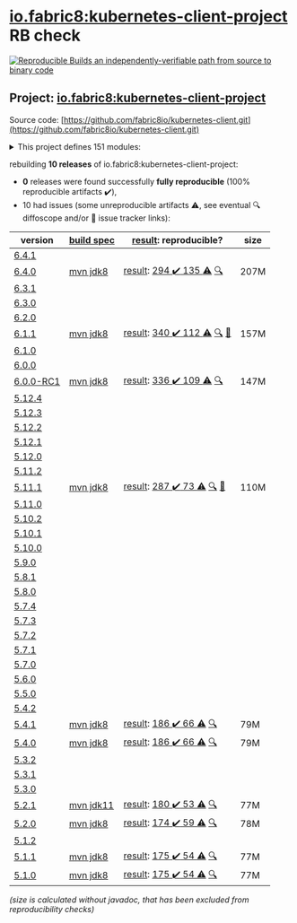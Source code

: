 [io.fabric8:kubernetes-client-project](https://central.sonatype.com/artifact/io.fabric8/kubernetes-client-project/6.4.0/versions) RB check
=======

[![Reproducible Builds](https://reproducible-builds.org/images/logos/rb.svg) an independently-verifiable path from source to binary code](https://reproducible-builds.org/)

## Project: [io.fabric8:kubernetes-client-project](https://central.sonatype.com/artifact/io.fabric8/kubernetes-client-project/6.4.0/versions)

Source code: [https://github.com/fabric8io/kubernetes-client.git](https://github.com/fabric8io/kubernetes-client.git)

<details><summary>This project defines 151 modules:</summary>

* [io.fabric8.kubernetes:karaf](https://central.sonatype.com/artifact/io.fabric8.kubernetes/karaf/6.4.0)
* [io.fabric8.kubernetes:kubernetes-karaf](https://central.sonatype.com/artifact/io.fabric8.kubernetes/kubernetes-karaf/6.4.0)
* [io.fabric8.kubernetes:kubernetes-karaf-itests](https://central.sonatype.com/artifact/io.fabric8.kubernetes/kubernetes-karaf-itests/6.4.0)
* [io.fabric8.kubernetes:platforms](https://central.sonatype.com/artifact/io.fabric8.kubernetes/platforms/6.4.0)
* [io.fabric8:camel-k-client](https://central.sonatype.com/artifact/io.fabric8/camel-k-client/6.4.0)
* [io.fabric8:camel-k-extension-pom](https://central.sonatype.com/artifact/io.fabric8/camel-k-extension-pom/6.4.0)
* [io.fabric8:camel-k-mock](https://central.sonatype.com/artifact/io.fabric8/camel-k-mock/6.4.0)
* [io.fabric8:camel-k-model-v1](https://central.sonatype.com/artifact/io.fabric8/camel-k-model-v1/6.4.0)
* [io.fabric8:camel-k-model-v1alpha1](https://central.sonatype.com/artifact/io.fabric8/camel-k-model-v1alpha1/6.4.0)
* [io.fabric8:camel-k-tests](https://central.sonatype.com/artifact/io.fabric8/camel-k-tests/6.4.0)
* [io.fabric8:certmanager-client](https://central.sonatype.com/artifact/io.fabric8/certmanager-client/6.4.0)
* [io.fabric8:certmanager-examples](https://central.sonatype.com/artifact/io.fabric8/certmanager-examples/6.4.0)
* [io.fabric8:certmanager-extension-pom](https://central.sonatype.com/artifact/io.fabric8/certmanager-extension-pom/6.4.0)
* [io.fabric8:certmanager-model-v1](https://central.sonatype.com/artifact/io.fabric8/certmanager-model-v1/6.4.0)
* [io.fabric8:certmanager-model-v1alpha2](https://central.sonatype.com/artifact/io.fabric8/certmanager-model-v1alpha2/6.4.0)
* [io.fabric8:certmanager-model-v1alpha3](https://central.sonatype.com/artifact/io.fabric8/certmanager-model-v1alpha3/6.4.0)
* [io.fabric8:certmanager-model-v1beta1](https://central.sonatype.com/artifact/io.fabric8/certmanager-model-v1beta1/6.4.0)
* [io.fabric8:certmanager-server-mock](https://central.sonatype.com/artifact/io.fabric8/certmanager-server-mock/6.4.0)
* [io.fabric8:certmanager-tests](https://central.sonatype.com/artifact/io.fabric8/certmanager-tests/6.4.0)
* [io.fabric8:chaosmesh](https://central.sonatype.com/artifact/io.fabric8/chaosmesh/6.4.0)
* [io.fabric8:chaosmesh-client](https://central.sonatype.com/artifact/io.fabric8/chaosmesh-client/6.4.0)
* [io.fabric8:chaosmesh-examples](https://central.sonatype.com/artifact/io.fabric8/chaosmesh-examples/6.4.0)
* [io.fabric8:chaosmesh-model](https://central.sonatype.com/artifact/io.fabric8/chaosmesh-model/6.4.0)
* [io.fabric8:chaosmesh-server-mock](https://central.sonatype.com/artifact/io.fabric8/chaosmesh-server-mock/6.4.0)
* [io.fabric8:chaosmesh-tests](https://central.sonatype.com/artifact/io.fabric8/chaosmesh-tests/6.4.0)
* [io.fabric8:crd-generator](https://central.sonatype.com/artifact/io.fabric8/crd-generator/6.4.0)
* [io.fabric8:crd-generator-api](https://central.sonatype.com/artifact/io.fabric8/crd-generator-api/6.4.0)
* [io.fabric8:crd-generator-apt](https://central.sonatype.com/artifact/io.fabric8/crd-generator-apt/6.4.0)
* [io.fabric8:crd-generator-parent](https://central.sonatype.com/artifact/io.fabric8/crd-generator-parent/6.4.0)
* [io.fabric8:crd-generator-test](https://central.sonatype.com/artifact/io.fabric8/crd-generator-test/6.4.0)
* [io.fabric8:generator-annotations](https://central.sonatype.com/artifact/io.fabric8/generator-annotations/6.4.0)
* [io.fabric8:istio-client](https://central.sonatype.com/artifact/io.fabric8/istio-client/6.4.0)
* [io.fabric8:istio-examples](https://central.sonatype.com/artifact/io.fabric8/istio-examples/6.4.0)
* [io.fabric8:istio-extension-pom](https://central.sonatype.com/artifact/io.fabric8/istio-extension-pom/6.4.0)
* [io.fabric8:istio-model-v1alpha3](https://central.sonatype.com/artifact/io.fabric8/istio-model-v1alpha3/6.4.0)
* [io.fabric8:istio-model-v1beta1](https://central.sonatype.com/artifact/io.fabric8/istio-model-v1beta1/6.4.0)
* [io.fabric8:istio-server-mock](https://central.sonatype.com/artifact/io.fabric8/istio-server-mock/6.4.0)
* [io.fabric8:istio-tests](https://central.sonatype.com/artifact/io.fabric8/istio-tests/6.4.0)
* [io.fabric8:java-generator-cli](https://central.sonatype.com/artifact/io.fabric8/java-generator-cli/6.4.0)
* [io.fabric8:java-generator-core](https://central.sonatype.com/artifact/io.fabric8/java-generator-core/6.4.0)
* [io.fabric8:java-generator-integration-tests](https://central.sonatype.com/artifact/io.fabric8/java-generator-integration-tests/6.4.0)
* [io.fabric8:java-generator-maven-plugin](https://central.sonatype.com/artifact/io.fabric8/java-generator-maven-plugin/6.4.0)
* [io.fabric8:java-generator-parent](https://central.sonatype.com/artifact/io.fabric8/java-generator-parent/6.4.0)
* [io.fabric8:knative-client](https://central.sonatype.com/artifact/io.fabric8/knative-client/6.4.0)
* [io.fabric8:knative-examples](https://central.sonatype.com/artifact/io.fabric8/knative-examples/6.4.0)
* [io.fabric8:knative-extension-pom](https://central.sonatype.com/artifact/io.fabric8/knative-extension-pom/6.4.0)
* [io.fabric8:knative-mock](https://central.sonatype.com/artifact/io.fabric8/knative-mock/6.4.0)
* [io.fabric8:knative-model](https://central.sonatype.com/artifact/io.fabric8/knative-model/6.4.0)
* [io.fabric8:knative-tests](https://central.sonatype.com/artifact/io.fabric8/knative-tests/6.4.0)
* [io.fabric8:kubernetes-client](https://central.sonatype.com/artifact/io.fabric8/kubernetes-client/6.4.0)
* [io.fabric8:kubernetes-client-api](https://central.sonatype.com/artifact/io.fabric8/kubernetes-client-api/6.4.0)
* [io.fabric8:kubernetes-client-project](https://central.sonatype.com/artifact/io.fabric8/kubernetes-client-project/6.4.0)
* [io.fabric8:kubernetes-examples](https://central.sonatype.com/artifact/io.fabric8/kubernetes-examples/6.4.0)
* [io.fabric8:kubernetes-extensions](https://central.sonatype.com/artifact/io.fabric8/kubernetes-extensions/6.4.0)
* [io.fabric8:kubernetes-httpclient-okhttp](https://central.sonatype.com/artifact/io.fabric8/kubernetes-httpclient-okhttp/6.4.0)
* [io.fabric8:kubernetes-httpclient-vertx](https://central.sonatype.com/artifact/io.fabric8/kubernetes-httpclient-vertx/6.4.0)
* [io.fabric8:kubernetes-junit-jupiter](https://central.sonatype.com/artifact/io.fabric8/kubernetes-junit-jupiter/6.4.0)
* [io.fabric8:kubernetes-model](https://central.sonatype.com/artifact/io.fabric8/kubernetes-model/6.4.0)
* [io.fabric8:kubernetes-model-admissionregistration](https://central.sonatype.com/artifact/io.fabric8/kubernetes-model-admissionregistration/6.4.0)
* [io.fabric8:kubernetes-model-apiextensions](https://central.sonatype.com/artifact/io.fabric8/kubernetes-model-apiextensions/6.4.0)
* [io.fabric8:kubernetes-model-apps](https://central.sonatype.com/artifact/io.fabric8/kubernetes-model-apps/6.4.0)
* [io.fabric8:kubernetes-model-autoscaling](https://central.sonatype.com/artifact/io.fabric8/kubernetes-model-autoscaling/6.4.0)
* [io.fabric8:kubernetes-model-batch](https://central.sonatype.com/artifact/io.fabric8/kubernetes-model-batch/6.4.0)
* [io.fabric8:kubernetes-model-certificates](https://central.sonatype.com/artifact/io.fabric8/kubernetes-model-certificates/6.4.0)
* [io.fabric8:kubernetes-model-common](https://central.sonatype.com/artifact/io.fabric8/kubernetes-model-common/6.4.0)
* [io.fabric8:kubernetes-model-coordination](https://central.sonatype.com/artifact/io.fabric8/kubernetes-model-coordination/6.4.0)
* [io.fabric8:kubernetes-model-core](https://central.sonatype.com/artifact/io.fabric8/kubernetes-model-core/6.4.0)
* [io.fabric8:kubernetes-model-discovery](https://central.sonatype.com/artifact/io.fabric8/kubernetes-model-discovery/6.4.0)
* [io.fabric8:kubernetes-model-events](https://central.sonatype.com/artifact/io.fabric8/kubernetes-model-events/6.4.0)
* [io.fabric8:kubernetes-model-extensions](https://central.sonatype.com/artifact/io.fabric8/kubernetes-model-extensions/6.4.0)
* [io.fabric8:kubernetes-model-flowcontrol](https://central.sonatype.com/artifact/io.fabric8/kubernetes-model-flowcontrol/6.4.0)
* [io.fabric8:kubernetes-model-gatewayapi](https://central.sonatype.com/artifact/io.fabric8/kubernetes-model-gatewayapi/6.4.0)
* [io.fabric8:kubernetes-model-generator](https://central.sonatype.com/artifact/io.fabric8/kubernetes-model-generator/6.4.0)
* [io.fabric8:kubernetes-model-jsonschema2pojo](https://central.sonatype.com/artifact/io.fabric8/kubernetes-model-jsonschema2pojo/6.4.0)
* [io.fabric8:kubernetes-model-metrics](https://central.sonatype.com/artifact/io.fabric8/kubernetes-model-metrics/6.4.0)
* [io.fabric8:kubernetes-model-networking](https://central.sonatype.com/artifact/io.fabric8/kubernetes-model-networking/6.4.0)
* [io.fabric8:kubernetes-model-node](https://central.sonatype.com/artifact/io.fabric8/kubernetes-model-node/6.4.0)
* [io.fabric8:kubernetes-model-policy](https://central.sonatype.com/artifact/io.fabric8/kubernetes-model-policy/6.4.0)
* [io.fabric8:kubernetes-model-rbac](https://central.sonatype.com/artifact/io.fabric8/kubernetes-model-rbac/6.4.0)
* [io.fabric8:kubernetes-model-scheduling](https://central.sonatype.com/artifact/io.fabric8/kubernetes-model-scheduling/6.4.0)
* [io.fabric8:kubernetes-model-storageclass](https://central.sonatype.com/artifact/io.fabric8/kubernetes-model-storageclass/6.4.0)
* [io.fabric8:kubernetes-openshift-uberjar](https://central.sonatype.com/artifact/io.fabric8/kubernetes-openshift-uberjar/6.4.0)
* [io.fabric8:kubernetes-server-mock](https://central.sonatype.com/artifact/io.fabric8/kubernetes-server-mock/6.4.0)
* [io.fabric8:kubernetes-test](https://central.sonatype.com/artifact/io.fabric8/kubernetes-test/6.4.0)
* [io.fabric8:model-annotator](https://central.sonatype.com/artifact/io.fabric8/model-annotator/6.4.0)
* [io.fabric8:open-cluster-management](https://central.sonatype.com/artifact/io.fabric8/open-cluster-management/6.4.0)
* [io.fabric8:open-cluster-management-agent-model](https://central.sonatype.com/artifact/io.fabric8/open-cluster-management-agent-model/6.4.0)
* [io.fabric8:open-cluster-management-apps-model](https://central.sonatype.com/artifact/io.fabric8/open-cluster-management-apps-model/6.4.0)
* [io.fabric8:open-cluster-management-client](https://central.sonatype.com/artifact/io.fabric8/open-cluster-management-client/6.4.0)
* [io.fabric8:open-cluster-management-cluster-model](https://central.sonatype.com/artifact/io.fabric8/open-cluster-management-cluster-model/6.4.0)
* [io.fabric8:open-cluster-management-discovery-model](https://central.sonatype.com/artifact/io.fabric8/open-cluster-management-discovery-model/6.4.0)
* [io.fabric8:open-cluster-management-observability-model](https://central.sonatype.com/artifact/io.fabric8/open-cluster-management-observability-model/6.4.0)
* [io.fabric8:open-cluster-management-operator-model](https://central.sonatype.com/artifact/io.fabric8/open-cluster-management-operator-model/6.4.0)
* [io.fabric8:open-cluster-management-placementruleapps-model](https://central.sonatype.com/artifact/io.fabric8/open-cluster-management-placementruleapps-model/6.4.0)
* [io.fabric8:open-cluster-management-policy-model](https://central.sonatype.com/artifact/io.fabric8/open-cluster-management-policy-model/6.4.0)
* [io.fabric8:open-cluster-management-search-model](https://central.sonatype.com/artifact/io.fabric8/open-cluster-management-search-model/6.4.0)
* [io.fabric8:open-cluster-management-server-mock](https://central.sonatype.com/artifact/io.fabric8/open-cluster-management-server-mock/6.4.0)
* [io.fabric8:open-cluster-management-tests](https://central.sonatype.com/artifact/io.fabric8/open-cluster-management-tests/6.4.0)
* [io.fabric8:openclustermanagement-examples](https://central.sonatype.com/artifact/io.fabric8/openclustermanagement-examples/6.4.0)
* [io.fabric8:openshift-client](https://central.sonatype.com/artifact/io.fabric8/openshift-client/6.4.0)
* [io.fabric8:openshift-client-api](https://central.sonatype.com/artifact/io.fabric8/openshift-client-api/6.4.0)
* [io.fabric8:openshift-model](https://central.sonatype.com/artifact/io.fabric8/openshift-model/6.4.0)
* [io.fabric8:openshift-model-clusterautoscaling](https://central.sonatype.com/artifact/io.fabric8/openshift-model-clusterautoscaling/6.4.0)
* [io.fabric8:openshift-model-config](https://central.sonatype.com/artifact/io.fabric8/openshift-model-config/6.4.0)
* [io.fabric8:openshift-model-console](https://central.sonatype.com/artifact/io.fabric8/openshift-model-console/6.4.0)
* [io.fabric8:openshift-model-hive](https://central.sonatype.com/artifact/io.fabric8/openshift-model-hive/6.4.0)
* [io.fabric8:openshift-model-installer](https://central.sonatype.com/artifact/io.fabric8/openshift-model-installer/6.4.0)
* [io.fabric8:openshift-model-machine](https://central.sonatype.com/artifact/io.fabric8/openshift-model-machine/6.4.0)
* [io.fabric8:openshift-model-machineconfig](https://central.sonatype.com/artifact/io.fabric8/openshift-model-machineconfig/6.4.0)
* [io.fabric8:openshift-model-miscellaneous](https://central.sonatype.com/artifact/io.fabric8/openshift-model-miscellaneous/6.4.0)
* [io.fabric8:openshift-model-monitoring](https://central.sonatype.com/artifact/io.fabric8/openshift-model-monitoring/6.4.0)
* [io.fabric8:openshift-model-operator](https://central.sonatype.com/artifact/io.fabric8/openshift-model-operator/6.4.0)
* [io.fabric8:openshift-model-operatorhub](https://central.sonatype.com/artifact/io.fabric8/openshift-model-operatorhub/6.4.0)
* [io.fabric8:openshift-model-storageversionmigrator](https://central.sonatype.com/artifact/io.fabric8/openshift-model-storageversionmigrator/6.4.0)
* [io.fabric8:openshift-model-tuned](https://central.sonatype.com/artifact/io.fabric8/openshift-model-tuned/6.4.0)
* [io.fabric8:openshift-model-whereabouts](https://central.sonatype.com/artifact/io.fabric8/openshift-model-whereabouts/6.4.0)
* [io.fabric8:openshift-server-mock](https://central.sonatype.com/artifact/io.fabric8/openshift-server-mock/6.4.0)
* [io.fabric8:service-catalog](https://central.sonatype.com/artifact/io.fabric8/service-catalog/6.4.0)
* [io.fabric8:service-catalog-examples](https://central.sonatype.com/artifact/io.fabric8/service-catalog-examples/6.4.0)
* [io.fabric8:servicecatalog-client](https://central.sonatype.com/artifact/io.fabric8/servicecatalog-client/6.4.0)
* [io.fabric8:servicecatalog-model](https://central.sonatype.com/artifact/io.fabric8/servicecatalog-model/6.4.0)
* [io.fabric8:servicecatalog-server-mock](https://central.sonatype.com/artifact/io.fabric8/servicecatalog-server-mock/6.4.0)
* [io.fabric8:servicecatalog-tests](https://central.sonatype.com/artifact/io.fabric8/servicecatalog-tests/6.4.0)
* [io.fabric8:tekton-client](https://central.sonatype.com/artifact/io.fabric8/tekton-client/6.4.0)
* [io.fabric8:tekton-examples](https://central.sonatype.com/artifact/io.fabric8/tekton-examples/6.4.0)
* [io.fabric8:tekton-extension-pom](https://central.sonatype.com/artifact/io.fabric8/tekton-extension-pom/6.4.0)
* [io.fabric8:tekton-mock](https://central.sonatype.com/artifact/io.fabric8/tekton-mock/6.4.0)
* [io.fabric8:tekton-model-triggers](https://central.sonatype.com/artifact/io.fabric8/tekton-model-triggers/6.4.0)
* [io.fabric8:tekton-model-triggers-v1alpha1](https://central.sonatype.com/artifact/io.fabric8/tekton-model-triggers-v1alpha1/6.4.0)
* [io.fabric8:tekton-model-triggers-v1beta1](https://central.sonatype.com/artifact/io.fabric8/tekton-model-triggers-v1beta1/6.4.0)
* [io.fabric8:tekton-model-v1alpha1](https://central.sonatype.com/artifact/io.fabric8/tekton-model-v1alpha1/6.4.0)
* [io.fabric8:tekton-model-v1beta1](https://central.sonatype.com/artifact/io.fabric8/tekton-model-v1beta1/6.4.0)
* [io.fabric8:tekton-tests](https://central.sonatype.com/artifact/io.fabric8/tekton-tests/6.4.0)
* [io.fabric8:verticalpodautoscaler-client](https://central.sonatype.com/artifact/io.fabric8/verticalpodautoscaler-client/6.4.0)
* [io.fabric8:verticalpodautoscaler-examples](https://central.sonatype.com/artifact/io.fabric8/verticalpodautoscaler-examples/6.4.0)
* [io.fabric8:verticalpodautoscaler-extension-pom](https://central.sonatype.com/artifact/io.fabric8/verticalpodautoscaler-extension-pom/6.4.0)
* [io.fabric8:verticalpodautoscaler-model-v1](https://central.sonatype.com/artifact/io.fabric8/verticalpodautoscaler-model-v1/6.4.0)
* [io.fabric8:verticalpodautoscaler-server-mock](https://central.sonatype.com/artifact/io.fabric8/verticalpodautoscaler-server-mock/6.4.0)
* [io.fabric8:verticalpodautoscaler-tests](https://central.sonatype.com/artifact/io.fabric8/verticalpodautoscaler-tests/6.4.0)
* [io.fabric8:volcano-client](https://central.sonatype.com/artifact/io.fabric8/volcano-client/6.4.0)
* [io.fabric8:volcano-examples](https://central.sonatype.com/artifact/io.fabric8/volcano-examples/6.4.0)
* [io.fabric8:volcano-extension-pom](https://central.sonatype.com/artifact/io.fabric8/volcano-extension-pom/6.4.0)
* [io.fabric8:volcano-model-v1beta1](https://central.sonatype.com/artifact/io.fabric8/volcano-model-v1beta1/6.4.0)
* [io.fabric8:volcano-server-mock](https://central.sonatype.com/artifact/io.fabric8/volcano-server-mock/6.4.0)
* [io.fabric8:volcano-tests](https://central.sonatype.com/artifact/io.fabric8/volcano-tests/6.4.0)
* [io.fabric8:volumesnapshot](https://central.sonatype.com/artifact/io.fabric8/volumesnapshot/6.4.0)
* [io.fabric8:volumesnapshot-client](https://central.sonatype.com/artifact/io.fabric8/volumesnapshot-client/6.4.0)
* [io.fabric8:volumesnapshot-examples](https://central.sonatype.com/artifact/io.fabric8/volumesnapshot-examples/6.4.0)
* [io.fabric8:volumesnapshot-model](https://central.sonatype.com/artifact/io.fabric8/volumesnapshot-model/6.4.0)
* [io.fabric8:volumesnapshot-server-mock](https://central.sonatype.com/artifact/io.fabric8/volumesnapshot-server-mock/6.4.0)
* [io.fabric8:volumesnapshot-tests](https://central.sonatype.com/artifact/io.fabric8/volumesnapshot-tests/6.4.0)
</details>

rebuilding **10 releases** of io.fabric8:kubernetes-client-project:
- **0** releases were found successfully **fully reproducible** (100% reproducible artifacts :heavy_check_mark:),
- 10 had issues (some unreproducible artifacts :warning:, see eventual :mag: diffoscope and/or :memo: issue tracker links):

| version | [build spec](/BUILDSPEC.md) | [result](https://reproducible-builds.org/docs/jvm/): reproducible? | size |
| -- | --------- | ------ | -- |
| [6.4.1](https://central.sonatype.com/artifact/io.fabric8/kubernetes-client-project/6.4.1/pom) | | | |
| [6.4.0](https://central.sonatype.com/artifact/io.fabric8/kubernetes-client-project/6.4.0/pom) | [mvn jdk8](kubernetes-client-6.4.0.buildspec) | [result](kubernetes-client-project-6.4.0.buildinfo): [294 :heavy_check_mark:  135 :warning:](kubernetes-client-project-6.4.0.buildcompare) [:mag:](kubernetes-client-project-6.4.0.diffoscope) | 207M |
| [6.3.1](https://central.sonatype.com/artifact/io.fabric8/kubernetes-client-project/6.3.1/pom) | | | |
| [6.3.0](https://central.sonatype.com/artifact/io.fabric8/kubernetes-client-project/6.3.0/pom) | | | |
| [6.2.0](https://central.sonatype.com/artifact/io.fabric8/kubernetes-client-project/6.2.0/pom) | | | |
| [6.1.1](https://central.sonatype.com/artifact/io.fabric8/kubernetes-client-project/6.1.1/pom) | [mvn jdk8](kubernetes-client-6.1.1.buildspec) | [result](kubernetes-client-project-6.1.1.buildinfo): [340 :heavy_check_mark:  112 :warning:](kubernetes-client-project-6.1.1.buildcompare) [:mag:](kubernetes-client-project-6.1.1.diffoscope) [:memo:](https://github.com/fabric8io/kubernetes-client/issues/4380) | 157M |
| [6.1.0](https://central.sonatype.com/artifact/io.fabric8/kubernetes-client-project/6.1.0/pom) | | | |
| [6.0.0](https://central.sonatype.com/artifact/io.fabric8/kubernetes-client-project/6.0.0/pom) | | | |
| [6.0.0-RC1](https://central.sonatype.com/artifact/io.fabric8/kubernetes-client-project/6.0.0-RC1/pom) | [mvn jdk8](kubernetes-client-6.0.0-RC1.buildspec) | [result](kubernetes-client-project-6.0.0-RC1.buildinfo): [336 :heavy_check_mark:  109 :warning:](kubernetes-client-project-6.0.0-RC1.buildcompare) [:mag:](kubernetes-client-project-6.0.0-RC1.diffoscope) | 147M |
| [5.12.4](https://central.sonatype.com/artifact/io.fabric8/kubernetes-client-project/5.12.4/pom) | | | |
| [5.12.3](https://central.sonatype.com/artifact/io.fabric8/kubernetes-client-project/5.12.3/pom) | | | |
| [5.12.2](https://central.sonatype.com/artifact/io.fabric8/kubernetes-client-project/5.12.2/pom) | | | |
| [5.12.1](https://central.sonatype.com/artifact/io.fabric8/kubernetes-client-project/5.12.1/pom) | | | |
| [5.12.0](https://central.sonatype.com/artifact/io.fabric8/kubernetes-client-project/5.12.0/pom) | | | |
| [5.11.2](https://central.sonatype.com/artifact/io.fabric8/kubernetes-client-project/5.11.2/pom) | | | |
| [5.11.1](https://central.sonatype.com/artifact/io.fabric8/kubernetes-client-project/5.11.1/pom) | [mvn jdk8](kubernetes-client-5.11.1.buildspec) | [result](kubernetes-client-project-5.11.1.buildinfo): [287 :heavy_check_mark:  73 :warning:](kubernetes-client-project-5.11.1.buildcompare) [:mag:](kubernetes-client-project-5.11.1.diffoscope) [:memo:](https://github.com/fabric8io/kubernetes-client/commit/52d2445f042215d6e89e0514bd43c44ae193ac63) | 110M |
| [5.11.0](https://central.sonatype.com/artifact/io.fabric8/kubernetes-client-project/5.11.0/pom) | | | |
| [5.10.2](https://central.sonatype.com/artifact/io.fabric8/kubernetes-client-project/5.10.2/pom) | | | |
| [5.10.1](https://central.sonatype.com/artifact/io.fabric8/kubernetes-client-project/5.10.1/pom) | | | |
| [5.10.0](https://central.sonatype.com/artifact/io.fabric8/kubernetes-client-project/5.10.0/pom) | | | |
| [5.9.0](https://central.sonatype.com/artifact/io.fabric8/kubernetes-client-project/5.9.0/pom) | | | |
| [5.8.1](https://central.sonatype.com/artifact/io.fabric8/kubernetes-client-project/5.8.1/pom) | | | |
| [5.8.0](https://central.sonatype.com/artifact/io.fabric8/kubernetes-client-project/5.8.0/pom) | | | |
| [5.7.4](https://central.sonatype.com/artifact/io.fabric8/kubernetes-client-project/5.7.4/pom) | | | |
| [5.7.3](https://central.sonatype.com/artifact/io.fabric8/kubernetes-client-project/5.7.3/pom) | | | |
| [5.7.2](https://central.sonatype.com/artifact/io.fabric8/kubernetes-client-project/5.7.2/pom) | | | |
| [5.7.1](https://central.sonatype.com/artifact/io.fabric8/kubernetes-client-project/5.7.1/pom) | | | |
| [5.7.0](https://central.sonatype.com/artifact/io.fabric8/kubernetes-client-project/5.7.0/pom) | | | |
| [5.6.0](https://central.sonatype.com/artifact/io.fabric8/kubernetes-client-project/5.6.0/pom) | | | |
| [5.5.0](https://central.sonatype.com/artifact/io.fabric8/kubernetes-client-project/5.5.0/pom) | | | |
| [5.4.2](https://central.sonatype.com/artifact/io.fabric8/kubernetes-client-project/5.4.2/pom) | | | |
| [5.4.1](https://central.sonatype.com/artifact/io.fabric8/kubernetes-client-project/5.4.1/pom) | [mvn jdk8](kubernetes-client-5.4.1.buildspec) | [result](kubernetes-client-project-5.4.1.buildinfo): [186 :heavy_check_mark:  66 :warning:](kubernetes-client-project-5.4.1.buildcompare) [:mag:](kubernetes-client-project-5.4.1.diffoscope) | 79M |
| [5.4.0](https://central.sonatype.com/artifact/io.fabric8/kubernetes-client-project/5.4.0/pom) | [mvn jdk8](kubernetes-client-5.4.0.buildspec) | [result](kubernetes-client-project-5.4.0.buildinfo): [186 :heavy_check_mark:  66 :warning:](kubernetes-client-project-5.4.0.buildcompare) [:mag:](kubernetes-client-project-5.4.0.diffoscope) | 79M |
| [5.3.2](https://central.sonatype.com/artifact/io.fabric8/kubernetes-client-project/5.3.2/pom) | | | |
| [5.3.1](https://central.sonatype.com/artifact/io.fabric8/kubernetes-client-project/5.3.1/pom) | | | |
| [5.3.0](https://central.sonatype.com/artifact/io.fabric8/kubernetes-client-project/5.3.0/pom) | | | |
| [5.2.1](https://central.sonatype.com/artifact/io.fabric8/kubernetes-client-project/5.2.1/pom) | [mvn jdk11](kubernetes-client-5.2.1.buildspec) | [result](kubernetes-client-project-5.2.1.buildinfo): [180 :heavy_check_mark:  53 :warning:](kubernetes-client-project-5.2.1.buildcompare) [:mag:](https://github.com/jvm-repo-rebuild/reproducible-central/blob/master/content/io/fabric8/kubernetes-client/kubernetes-client-project-5.2.1.diffoscope) | 77M |
| [5.2.0](https://central.sonatype.com/artifact/io.fabric8/kubernetes-client-project/5.2.0/pom) | [mvn jdk8](kubernetes-client-5.2.0.buildspec) | [result](kubernetes-client-project-5.2.0.buildinfo): [174 :heavy_check_mark:  59 :warning:](kubernetes-client-project-5.2.0.buildcompare) [:mag:](https://github.com/jvm-repo-rebuild/reproducible-central/blob/master/content/io/fabric8/kubernetes-client/kubernetes-client-project-5.2.0.diffoscope) | 78M |
| [5.1.2](https://central.sonatype.com/artifact/io.fabric8/kubernetes-client-project/5.1.2/pom) | | | |
| [5.1.1](https://central.sonatype.com/artifact/io.fabric8/kubernetes-client-project/5.1.1/pom) | [mvn jdk8](kubernetes-client-5.1.1.buildspec) | [result](kubernetes-client-project-5.1.1.buildinfo): [175 :heavy_check_mark:  54 :warning:](kubernetes-client-project-5.1.1.buildcompare) [:mag:](https://github.com/jvm-repo-rebuild/reproducible-central/blob/master/content/io/fabric8/kubernetes-client/kubernetes-client-project-5.1.1.diffoscope) | 77M |
| [5.1.0](https://central.sonatype.com/artifact/io.fabric8/kubernetes-client-project/5.1.0/pom) | [mvn jdk8](kubernetes-client-5.1.0.buildspec) | [result](kubernetes-client-project-5.1.0.buildinfo): [175 :heavy_check_mark:  54 :warning:](kubernetes-client-project-5.1.0.buildcompare) [:mag:](https://github.com/jvm-repo-rebuild/reproducible-central/blob/master/content/io/fabric8/kubernetes-client/kubernetes-client-project-5.1.0.diffoscope) | 77M |

<i>(size is calculated without javadoc, that has been excluded from reproducibility checks)</i>
